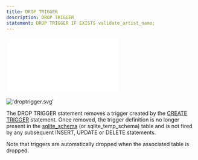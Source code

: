 ```yaml
---
title: DROP TRIGGER
description: DROP TRIGGER
statement: DROP TRIGGER IF EXISTS validate_artist_name;
---
```

!['script.js'](/public/docs/sqlite/script.js)



!['droptrigger.svg'](/public/docs/sqlite/_svg/droptrigger.svg)

<p>The DROP TRIGGER statement removes a trigger created by the 
<a href="lang_createtrigger">CREATE TRIGGER</a> statement. Once removed, the trigger definition is no
longer present in the <a href="https://www.sqlite.org/schematab.html" target="_blank">sqlite_schema</a> (or sqlite_temp_schema) table and is
not fired by any subsequent INSERT, UPDATE or DELETE statements.

<p>Note that triggers are automatically dropped when the associated table is
dropped.


